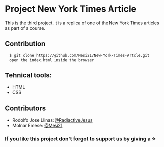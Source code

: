 # Project New York Times Article

This is the third project. It is a replica of one of the New York Times articles as part of a course.

## Contribution

```bash
  $ git clone https://github.com/Mesi21/New-York-Times-Artcle.git
  open the index.html inside the browser
```
## Tehnical tools:

- HTML
- CSS

## Contributors

- Rodolfo Jose Llinas: [@RadiactiveJesus](https://github.com/RadiactiveJesus) 
- Molnar Emese: [@Mesi21](https://github.com/Mesi21)

### If you like this project don't forgot to support us by giving a :star: 